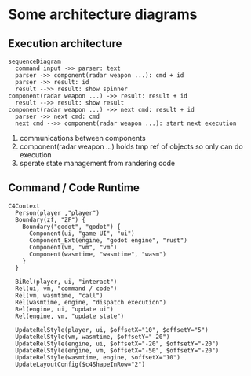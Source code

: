 # Some architecture diagrams

## Execution architecture

```mermaid
sequenceDiagram
  command input ->> parser: text
  parser ->> component(radar weapon ...): cmd + id
  parser ->> result: id
  result -->> result: show spinner
component(radar weapon ...) ->> result: result + id
  result -->> result: show result
component(radar weapon ...) ->> next cmd: result + id
  parser ->> next cmd: cmd
  next cmd -->> component(radar weapon ...): start next execution
```

1. communications between components
2. component(radar weapon ...) holds tmp ref of objects so only can do execution
3. sperate state management from randering code

## Command / Code Runtime

```mermaid
C4Context
  Person(player ,"player")
  Boundary(zf, "ZF") {
    Boundary("godot", "godot") {
      Component(ui, "game UI", "ui")
      Component_Ext(engine, "godot engine", "rust")
      Component(vm, "vm", "vm")
      Component(wasmtime, "wasmtime", "wasm")
    }
  }

  BiRel(player, ui, "interact")
  Rel(ui, vm, "command / code")
  Rel(vm, wasmtime, "call")
  Rel(wasmtime, engine, "dispatch execution")
  Rel(engine, ui, "update ui")
  Rel(engine, vm, "update state")

  UpdateRelStyle(player, ui, $offsetX="10", $offsetY="5")
  UpdateRelStyle(vm, wasmtime, $offsetY="-20")
  UpdateRelStyle(engine, ui, $offsetX="-20", $offsetY="-20")
  UpdateRelStyle(engine, vm, $offsetX="-50", $offsetY="-20")
  UpdateRelStyle(wasmtime, engine, $offsetX="10")
  UpdateLayoutConfig($c4ShapeInRow="2")
```